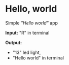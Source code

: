 # Hello, world
Simple *"Hello world"* app

**Input:** "R" in terminal

**Output:** 
- "13" led light, 
- "Hello world" in terminal